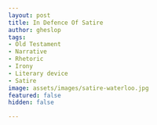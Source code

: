 ```yaml
---
layout: post
title: In Defence Of Satire
author: gheslop
tags:
- Old Testament
- Narrative
- Rhetoric
- Irony
- Literary device
- Satire
image: assets/images/satire-waterloo.jpg
featured: false
hidden: false

---
```

